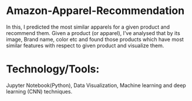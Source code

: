 # Amazon-Apparel-Recommendation 
In this, I predicted the most similar apparels for a given product and recommend
them. Given a product (or apparel), I’ve analysed that by its image, Brand name,
color etc and found those products which have most similar features with respect to
given product and visualize them.
# Technology/Tools:
Jupyter Notebook(Python), Data Visualization, Machine learning and deep
learning (CNN) techniques.
